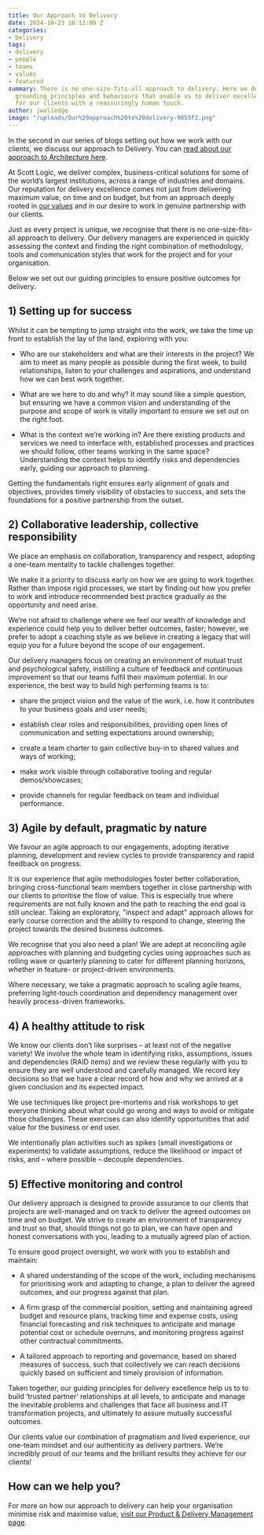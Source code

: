 ```yaml
---
title: Our Approach to Delivery
date: 2024-10-23 16:12:00 Z
categories:
- Delivery
tags:
- delivery
- people
- teams
- values
- featured
summary: There is no one-size-fits-all approach to delivery. Here we describe the
  grounding principles and behaviours that enable us to deliver excellent results
  for our clients with a reassuringly human touch.
author: jwalledge
image: "/uploads/Our%20approach%20to%20delivery-9855f2.png"
---
```


In the second in our series of blogs setting out how we work with our clients, we discuss our approach to Delivery. You can [read about our approach to Architecture here](https://blog.scottlogic.com/2024/10/15/our-approach-to-architecture.html).

At Scott Logic, we deliver complex, business-critical solutions for some of the world’s largest institutions, across a range of industries and domains. Our reputation for delivery excellence comes not just from delivering maximum value, on time and on budget, but from an approach deeply rooted in [our values](https://www.scottlogic.com/who-we-are) and in our desire to work in genuine partnership with our clients.

Just as every project is unique, we recognise that there is no one-size-fits-all approach to delivery. Our delivery managers are experienced in quickly assessing the context and finding the right combination of methodology, tools and communication styles that work for the project and for your organisation.

Below we set out our guiding principles to ensure positive outcomes for delivery.

## 1) Setting up for success

Whilst it can be tempting to jump straight into the work, we take the time up front to establish the lay of the land, exploring with you:

* Who are our stakeholders and what are their interests in the project? We aim to meet as many people as possible during the first week, to build relationships, listen to your challenges and aspirations, and understand how we can best work together.

* What are we here to do and why? It may sound like a simple question, but ensuring we have a common vision and understanding of the purpose and scope of work is vitally important to ensure we set out on the right foot.

* What is the context we’re working in? Are there existing products and services we need to interface with, established processes and practices we should follow, other teams working in the same space? Understanding the context helps to identify risks and dependencies early, guiding our approach to planning.

Getting the fundamentals right ensures early alignment of goals and objectives, provides timely visibility of obstacles to success, and sets the foundations for a positive partnership from the outset.

## 2) Collaborative leadership, collective responsibility

We place an emphasis on collaboration, transparency and respect, adopting a one-team mentality to tackle challenges together.

We make it a priority to discuss early on how we are going to work together. Rather than impose rigid processes, we start by finding out how you prefer to work and introduce recommended best practice gradually as the opportunity and need arise.

We’re not afraid to challenge where we feel our wealth of knowledge and experience could help you to deliver better outcomes, faster; however, we prefer to adopt a coaching style as we believe in creating a legacy that will equip you for a future beyond the scope of our engagement.

Our delivery managers focus on creating an environment of mutual trust and psychological safety, instilling a culture of feedback and continuous improvement so that our teams fulfil their maximum potential. In our experience, the best way to build high performing teams is to:

* share the project vision and the value of the work, i.e. how it contributes to your business goals and user needs;

* establish clear roles and responsibilities, providing open lines of communication and setting expectations around ownership;

* create a team charter to gain collective buy-in to shared values and ways of working;

* make work visible through collaborative tooling and regular demos/showcases;

* provide channels for regular feedback on team and individual performance.

## 3) Agile by default, pragmatic by nature

We favour an agile approach to our engagements, adopting iterative planning, development and review cycles to provide transparency and rapid feedback on progress.

It is our experience that agile methodologies foster better collaboration, bringing cross-functional team members together in close partnership with our clients to prioritise the flow of value. This is especially true where requirements are not fully known and the path to reaching the end goal is still unclear. Taking an exploratory, "inspect and adapt" approach allows for early course correction and the ability to respond to change, steering the project towards the desired business outcomes.

We recognise that you also need a plan! We are adept at reconciling agile approaches with planning and budgeting cycles using approaches such as rolling wave or quarterly planning to cater for different planning horizons, whether in feature- or project-driven environments.

Where necessary, we take a pragmatic approach to scaling agile teams, preferring light-touch coordination and dependency management over heavily process-driven frameworks.

## 4) A healthy attitude to risk

We know our clients don’t like surprises – at least not of the negative variety! We involve the whole team in identifying risks, assumptions, issues and dependencies (RAID items) and we review these regularly with you to ensure they are well understood and carefully managed. We record key decisions so that we have a clear record of how and why we arrived at a given conclusion and its expected impact.

We use techniques like project pre-mortems and risk workshops to get everyone thinking about what could go wrong and ways to avoid or mitigate those challenges. These exercises can also identify opportunities that add value for the business or end user.

We intentionally plan activities such as spikes (small investigations or experiments) to validate assumptions, reduce the likelihood or impact of risks, and – where possible – decouple dependencies.

## 5) Effective monitoring and control

Our delivery approach is designed to provide assurance to our clients that projects are well-managed and on track to deliver the agreed outcomes on time and on budget. We strive to create an environment of transparency and trust so that, should things not go to plan, we can have open and honest conversations with you, leading to a mutually agreed plan of action.

To ensure good project oversight, we work with you to establish and maintain:

* A shared understanding of the scope of the work, including mechanisms for prioritising work and adapting to change, a plan to deliver the agreed outcomes, and our progress against that plan.

* A firm grasp of the commercial position, setting and maintaining agreed budget and resource plans, tracking time and expense costs, using financial forecasting and risk techniques to anticipate and manage potential cost or schedule overruns, and monitoring progress against other contractual commitments.

* A tailored approach to reporting and governance, based on shared measures of success, such that collectively we can reach decisions quickly based on sufficient and timely provision of information.

Taken together, our guiding principles for delivery excellence help us to to build ‘trusted partner’ relationships at all levels, to anticipate and manage the inevitable problems and challenges that face all business and IT transformation projects, and ultimately to assure mutually successful outcomes.

Our clients value our combination of pragmatism and lived experience, our one-team mindset and our authenticity as delivery partners. We’re incredibly proud of our teams and the brilliant results they achieve for our clients!

## **How can we help you?**

For more on how our approach to delivery can help your organisation minimise risk and maximise value, [visit our Product & Delivery Management page](https://www.scottlogic.com/what-we-do/product-delivery-management).